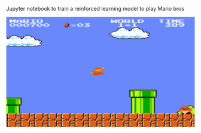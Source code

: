 Jupyter notebook to train a reinforced learning model to play Mario bros 

![SAMPLE IMG](sampleImg.jpg?raw=true "Sample Img")